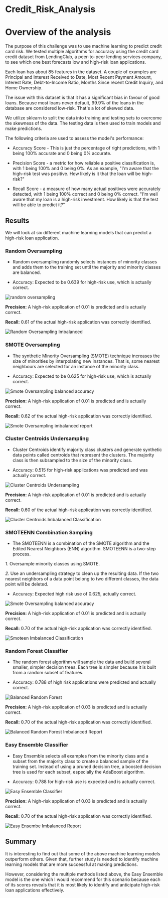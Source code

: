 # Credit_Risk_Analysis

# Overview of the analysis
The purpose of this challenge was to use machine learning to predict credit card risk. We tested multiple algorithms for 
accuracy using the credit card credit dataset from LendingClub, a peer-to-peer lending services company, to see 
which one best forecasts low and high-risk loan applications.

Each loan has about 85 features in the dataset. A couple of examples are Principal and Interest 
Received to Date, Most Recent Payment Amount, Interest Rate, Debt-to-Income Ratio, Months Since recent Credit Inquiry, and Home Ownership.

The issue with this dataset is that it has a significant bias in favour of good loans. Because most loans never default,
 99.9% of the loans in the database are considered low-risk. That's a lot of skewed data.

We utilize sklearn to split the data into training and testing sets to overcome the skewness of the data.
The testing data is then used to train models and make predictions.

The following criteria are used to assess the model's performance:

- Accuracy Score - This is just the percentage of right predictions, with 1 being 100% accurate and 0 being 0% accurate.

- Precision Score - a metric for how reliable a positive classification is, with 1 being 100% and 0 being 0%. As an example, "I'm aware that the high-risk test was positive. How  likely is it that the loan will be high-risk?"

- Recall Score - a measure of how many actual positives were accurately detected, with 1 being 100% correct and 0 being 0% correct. "I'm well aware that my loan is a high-risk investment. How likely is  that the test will be able to predict it?"

## Results

We will look at six different machine learning models that can predict a high-risk loan application.

### Random Oversampling

- Random oversampling randomly selects instances of minority classes and adds them to the training set until the majority and minority classes are balanced.

- Accuracy: Expected to be 0.639 for high-risk use, which is actually correct.

![random oversampling](https://user-images.githubusercontent.com/92459399/161367071-9d953a34-cb5e-4ff7-82e2-b1494c447025.PNG)

**Precision:** A high-risk application of 0.01 is predicted and is actually correct. 

**Recall:** 0.61 of the actual high-risk application was correctly identified. 

![Random Oversampling Imbalanced](https://user-images.githubusercontent.com/92459399/161367165-7701bddd-939d-4a76-ad15-8d41cc1773f8.PNG)


### SMOTE Oversampling

- The synthetic Minority Oversampling (SMOTE) technique increases the size of minorities by interpolating new instances. That is, some nearest neighbours are selected for an instance of the minority class. 

- Accuracy: Expected to be 0.625 for high-risk use, which is actually correct. 

![Smote Oversampling balanced accuracy](https://user-images.githubusercontent.com/92459399/161367209-9f32dcd3-a156-45be-b60d-fd4a453c9521.PNG)

**Precision:** A high-risk application of 0.01 is predicted and is actually correct.

**Recall:** 0.62 of the actual high-risk application was correctly identified. 
 
![Smote Oversampling imbalanced report](https://user-images.githubusercontent.com/92459399/161367224-8b6c94e4-2f5b-4610-9006-4d71eeea2953.PNG)

### Cluster Centroids Undersampling

- Cluster Centroids identify majority class clusters and generate synthetic data points called centroids that represent the clusters. The majority class is then subsampled to the size of the minority class. 

- Accuracy: 0.515 for high-risk applications was predicted and was actually correct. 

![Cluster Centroids Undersampling](https://user-images.githubusercontent.com/92459399/161367244-d445f856-f902-4b41-a3f8-e3c73eb63317.PNG)

**Precision:** A high-risk application of 0.01 is predicted and is actually correct.

**Recall:** 0.60 of the actual high-risk application was correctly identified. 

![Cluster Centroids Imbalanced Classification](https://user-images.githubusercontent.com/92459399/161367257-51bc8bc5-67a9-425c-bac3-9b7399132cde.PNG)

### SMOTEENN Combination Sampling

- The SMOTEENN is a combination of the SMOTE algorithm and the Edited Nearest  Neighbors (ENN) algorithm. SMOTEENN is a two-step process. 

*1.* Oversample  minority classes using SMOTE.

*2.* Use an undersampling strategy to clean up the resulting data. If the two nearest neighbors of a data point belong to two different classes, the data point will be deleted. 

- Accuracy: Expected high risk use of 0.625, actually correct.

![Smote Oversampling balanced accuracy](https://user-images.githubusercontent.com/92459399/161367307-ea04c079-edcb-46a4-8914-94f3c97ef3bb.PNG)

**Precision:** A high-risk application of 0.01 is predicted and is actually correct.

**Recall:** 0.70 of the actual high-risk application was correctly identified. 

![Smoteen Imbalanced Classification](https://user-images.githubusercontent.com/92459399/161367336-a1240bb2-fd52-4d5d-a283-78ee20e63dbc.PNG)

### Random Forest Classifier

- The random forest algorithm will sample the data and build several smaller, simpler decision trees. Each tree is simpler because it is built from a random subset of features.

- Accuracy: 0.788 of high risk applications were predicted and actually correct.

![Balanced Random Forest](https://user-images.githubusercontent.com/92459399/161367412-a215c62f-3ac5-4ea7-be0b-b7fbd088091e.PNG)

**Precision:** A high-risk application of 0.03 is predicted and is actually correct.

**Recall:** 0.70 of the actual high-risk application was correctly identified. 

![Balanced Random Forest Imbalanced Report](https://user-images.githubusercontent.com/92459399/161367440-6f6f5dae-354d-497d-8a92-49d49bddbf69.PNG)

### Easy Ensemble Classifier

- Easy Ensemble selects all examples from the minority class and a subset from the majority class to create a balanced sample of the training set. Instead of using a pruned decision tree, a boosted decision tree is used for each subset, especially the AdaBoost algorithm.  

- Accuracy: 0.788 for high-risk use is expected and is actually correct.

![Easy Ensemble Classifier](https://user-images.githubusercontent.com/92459399/161367712-a8c560e2-0025-41f8-8965-4805107e7566.PNG)

**Precision:** A high-risk application of 0.03 is predicted and is actually correct.

**Recall:** 0.70 of the actual high-risk application was correctly identified.

![Easy Ensembe Imbalanced Report](https://user-images.githubusercontent.com/92459399/161367721-94bbde69-3b36-46fa-a294-8cb1b10a77b1.PNG)

## Summary

It is interesting to find out that some of the above machine learning models outperform others. Given that, further study is needed to identify machine learning models that are more successful at making predictions.

However, considering the multiple methods listed above, the Easy Ensemble model is the one which I would recommend for this scenario because each of its scores reveals that it is most likely to identify and anticipate high-risk loan applications effectively.
